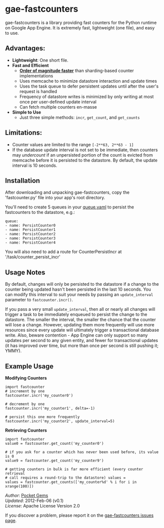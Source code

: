 gae-fastcounters
=

gae-fastcounters is a library providing fast counters for the Python runtime on
Google App Engine.  It is extremely fast, lightweight (one file), and easy to
use.

Advantages:
-
 * __Lightweight__: One short file.
 * __Fast and Efficient__
     - [__Order of magnitude faster__](http://pocketgems.com/engineering/post.php?s=2012-06-12-open-source-gae-fast-counters)
       than sharding-based counter implementations
     - Uses memcache to minimize datastore interaction and update times
     - Uses the task queue to defer persistent updates until after the user's
       request is handled
     - Frequency of datastore writes is minimized by only writing at most once
       per user-defined update interval
     - Can fetch multiple counters en-masse
 * __Simple to Use__
     - Just three simple methods: `incr`, `get_count`, and `get_counts`


Limitations:
-

  * Counter values are limited to the range `[-2**63, 2**63 - 1]`
  * If the database update interval is not set to be immediate, then counters
    may *undercount* if an unpersisted portion of the count is evicted from
    memcache before it is persisted to the datastore.  By default, the update
    interval is 10 seconds.


Installation
-

After downloading and unpacking gae-fastcounters, copy the 'fastcounter.py' file
into your app's root directory.

You'll need to create 5 queues in your [queue.yaml](https://developers.google.com/appengine/docs/python/config/queue)
to persist the fastcounters to the datastore, e.g.:

    queue:
    - name: PersistCounter0
    - name: PersistCounter1
    - name: PersistCounter2
    - name: PersistCounter3
    - name: PersistCounter4

You will also need to add a route for CounterPersistIncr at '/task/counter_persist_incr'

Usage Notes
-

By default, changes will only be persisted to the datastore if a change to the
counter being updated hasn't been persisted in the last 10 seconds.  You can
modify this interval to suit your needs by passing an `update_interval`
parameter to `fastcounter.incr()`.

If you pass a very small `update_interval`, then all or nearly all changes will
trigger a task to be immediately enqueued to persist the change to the
datastore.  The smaller the interval, the smaller the chance that the counter
will lose a change.  However, updating them more frequently will use more
resources since every update will ultimately trigger a transactional database
write.  Also, beware contention - App Engine can only support so many updates
per second to any given entity, and fewer for transactional updates (it has
improved over time, but more than once per second is still pushing it; YMMY).


Example Usage
-

**Modifying Counters**

    import fastcounter
    # increment by one
    fastcounter.incr('my_counter0')

    # decrement by one
    fastcounter.incr('my_counter1', delta=-1)

    # persist this one more frequently
    fastcounter.incr('my_counter2', update_interval=5)


**Retrieving Counters**

    import fastcounter
    value0 = fastcounter.get_count('my_counter0')

    # if you ask for a counter which has never been used before, its value is 0
    value9 = fastcounter.get_count('my_counter9')

    # getting counters in bulk is far more efficient (every counter retrieval
    # call requires a round-trip to the datastore) values =
    values = fastcounter.get_counts(['my_counter%d' % i for i in xrange(100)])


_Author_: [Pocket Gems](http://www.pocketgems.com/)  
_Updated_: 2012-Feb-06 (v0.1)  
_License_: Apache License Version 2.0

If you discover a problem, please report it on the [gae-fastcounters issues page](https://github.com/pocketgems/gae-fastcounters/issues).
